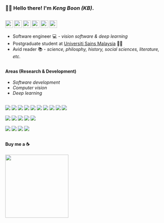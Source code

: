 ### 👋😎 Hello there! I'm *Keng Boon (KB)*.
##
<a href="https://www.linkedin.com/in/kengboon" target="_blank"><img src="https://img.shields.io/badge/LinkedIn-0077B5?style=for-the-badge&logo=linkedin&logoColor=white" height="24"/></a> <a href="https://github.com/kengboon"><img src="https://img.shields.io/badge/GitHub-100000?style=for-the-badge&logo=github&logoColor=white" height="24"/></a> <a href="https://huggingface.co/kengboon" target="_blank"><img src="https://img.shields.io/badge/Hugging%20Face-F7A602?style=for-the-badge" height="24"/></a> <a href="https://orcid.org/0000-0001-8128-1948" target="_blank"><img src="https://img.shields.io/badge/ORCID-A6CE39?style=for-the-badge&logo=ORCID&logoColor=white" height="24"/></a> <a href="https://scholar.google.com/citations?user=hHucHjMAAAAJ" target="_blank"><img src="https://img.shields.io/badge/Google%20Scholar-4285F4?style=for-the-badge&logo=google-scholar&logoColor=white" height="24"/></a> <a href="https://ko-fi.com/woolf42" target="_blank"><img src="https://img.shields.io/badge/Ko--fi-F16061?style=for-the-badge&logo=ko-fi&logoColor=white" height="24"/></a>

- Software engineer 💻 - *vision software & deep learning*
- Postgraduate student at [Universiti Sains Malaysia](https://cs.usm.my) 👨‍🎓
- Avid reader 📚 - *science, philosphy, history, social sciences, literature, etc.*

##
#### Areas (Research & Development)
- *Software development*
- *Computer vision*
- *Deep learning*

##

<img src="https://img.shields.io/badge/-C%23-black.svg?logo=c-sharp&logoColor=239120"/> <img src="https://img.shields.io/badge/-.NET-black.svg?logo=.net&logoColor=512BD4"/> <img src="https://img.shields.io/badge/-Python-black.svg?logo=python&logoColor=3776ab"/> <img src="https://img.shields.io/badge/-C%2b%2b-black.svg?logo=c%2b%2b&logoColor=00599C"/> <img src="https://img.shields.io/badge/-FastAPI-black.svg?logo=FastAPI&logoColor=009688"/> <img src="https://img.shields.io/badge/-Electron-black.svg?logo=Electron&logoColor=#47848F"/> <img src="https://img.shields.io/badge/-JavaScript-black.svg?logo=Javascript&logoColor=f7df10"/> <img src="https://img.shields.io/badge/-OpenCV-black.svg?logo=opencv&logoColor=00F200"/> <img src="https://img.shields.io/badge/-PyTorch-black.svg?logo=pytorch&logoColor=EE4C2C"/> <img src="https://img.shields.io/badge/-Gymnasium-black.svg?logo=openaigym&logoColor=0081a3"/>

<img src="https://img.shields.io/badge/-Visual%20Studio-black.svg?logo=visual-studio&logoColor=5C2D91"/> <img src="https://img.shields.io/badge/-Visual%20Studio%20Code-black.svg?logo=visual-studio-code&logoColor=007ACC"/> <img src="https://img.shields.io/badge/-Google%20Colab-black.svg?logo=google-colab&logoColor=F9AB00"/> <img src="https://img.shields.io/badge/-Git-black.svg?logo=git&logoColor=F05032"/> <a href="https://github.com/kengboon"><img src="https://img.shields.io/badge/-GitHub-black.svg?logo=github"/></a> 

<a href="https://orcid.org/0000-0001-8128-1948" target="_blank"><img src="https://img.shields.io/badge/-ORCID-black.svg?logo=ORCID&logoColor=A6CE39"/></a> <a href="https://scholar.google.com/citations?user=hHucHjMAAAAJ" target="_blank"><img src="https://img.shields.io/badge/-Google%20Scholar-black.svg?logo=google-scholar&logoColor=4285F4"/></a> <img src="https://img.shields.io/badge/-Mendeley-black.svg?logo=mendeley&logoColor=9D1620"/> <img src="https://img.shields.io/badge/-Overleaf-black.svg?logo=overleaf&logoColor=47A141"/>

## 
#### Buy me a ☕
<a href="https://ko-fi.com/woolf42" target="_blank"><img src="https://user-images.githubusercontent.com/5046671/197377067-ce6016ae-6368-47b6-a4eb-903eb7b0af9c.png" width="200" alt=""/></a>
